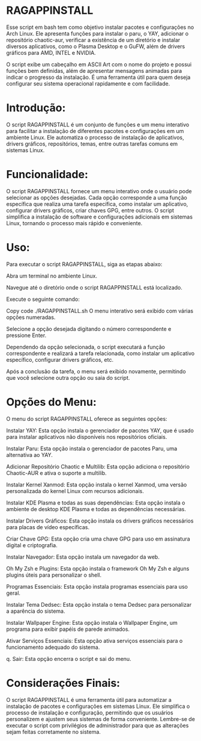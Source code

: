 # RAGAPPINSTALL
Esse script em bash tem como objetivo instalar pacotes e configurações no Arch Linux. Ele apresenta funções para instalar o paru, o YAY, adicionar o repositório chaotic-aur, verificar a existência de um diretório e instalar diversos aplicativos, como o Plasma Desktop e o GuFW, além de drivers gráficos para AMD, INTEL e NVIDIA.

O script exibe um cabeçalho em ASCII Art com o nome do projeto e possui funções bem definidas, além de apresentar mensagens animadas para indicar o progresso da instalação. É uma ferramenta útil para quem deseja configurar seu sistema operacional rapidamente e com facilidade. 

# Introdução:
O script RAGAPPINSTALL é um conjunto de funções e um menu interativo para facilitar a instalação de diferentes pacotes e configurações em um ambiente Linux. Ele automatiza o processo de instalação de aplicativos, drivers gráficos, repositórios, temas, entre outras tarefas comuns em sistemas Linux.

# Funcionalidade:
O script RAGAPPINSTALL fornece um menu interativo onde o usuário pode selecionar as opções desejadas. Cada opção corresponde a uma função específica que realiza uma tarefa específica, como instalar um aplicativo, configurar drivers gráficos, criar chaves GPG, entre outros. O script simplifica a instalação de software e configurações adicionais em sistemas Linux, tornando o processo mais rápido e conveniente.

# Uso:
Para executar o script RAGAPPINSTALL, siga as etapas abaixo:

Abra um terminal no ambiente Linux.

Navegue até o diretório onde o script RAGAPPINSTALL está localizado.

Execute o seguinte comando:

Copy code
./RAGAPPINSTALL.sh
O menu interativo será exibido com várias opções numeradas.

Selecione a opção desejada digitando o número correspondente e pressione Enter.

Dependendo da opção selecionada, o script executará a função correspondente e realizará a tarefa relacionada, como instalar um aplicativo específico, configurar drivers gráficos, etc.

Após a conclusão da tarefa, o menu será exibido novamente, permitindo que você selecione outra opção ou saia do script.

# Opções do Menu:
O menu do script RAGAPPINSTALL oferece as seguintes opções:

Instalar YAY: Esta opção instala o gerenciador de pacotes YAY, que é usado para instalar aplicativos não disponíveis nos repositórios oficiais.

Instalar Paru: Esta opção instala o gerenciador de pacotes Paru, uma alternativa ao YAY.

Adicionar Repositório Chaotic e Multilib: Esta opção adiciona o repositório Chaotic-AUR e ativa o suporte a multilib.

Instalar Kernel Xanmod: Esta opção instala o kernel Xanmod, uma versão personalizada do kernel Linux com recursos adicionais.

Instalar KDE Plasma e todas as suas dependências: Esta opção instala o ambiente de desktop KDE Plasma e todas as dependências necessárias.

Instalar Drivers Gráficos: Esta opção instala os drivers gráficos necessários para placas de vídeo específicas.

Criar Chave GPG: Esta opção cria uma chave GPG para uso em assinatura digital e criptografia.

Instalar Navegador: Esta opção instala um navegador da web.

Oh My Zsh e Plugins: Esta opção instala o framework Oh My Zsh e alguns plugins úteis para personalizar o shell.

Programas Essenciais: Esta opção instala programas essenciais para uso geral.

Instalar Tema Dedsec: Esta opção instala o tema Dedsec para personalizar a aparência do sistema.

Instalar Wallpaper Engine: Esta opção instala o Wallpaper Engine, um programa para exibir papéis de parede animados.

Ativar Serviços Essenciais: Esta opção ativa serviços essenciais para o funcionamento adequado do sistema.

q. Sair: Esta opção encerra o script e sai do menu.

# Considerações Finais:
O script RAGAPPINSTALL é uma ferramenta útil para automatizar a instalação de pacotes e configurações em sistemas Linux. Ele simplifica o processo de instalação e configuração, permitindo que os usuários personalizem e ajustem seus sistemas de forma conveniente. Lembre-se de executar o script com privilégios de administrador para que as alterações sejam feitas corretamente no sistema.





